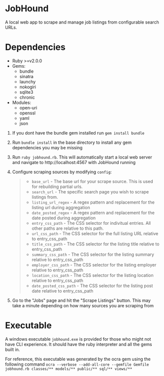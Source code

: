 # JobHound
A local web app to scrape and manage job listings from configurable search URLs.

# Dependencies
- Ruby >=v2.0.0
- Gems:
	- bundle
	- sinatra
	- launchy
	- nokogiri
	- sqlite3
	- chronic
- Modules:
	- open-uri
	- openssl
	- yaml
	- json

1. If you dont have the bundle gem installed run ```gem install bundle```

2. Run ```bundle install``` in the base directory to install any gem dependencies you may be missing

3. Run ```ruby jobhound.rb```. This will automatically start a local web server and navigate to http://localhost:4567 with JobHound running

4. Configure scraping sources by modifying ```config```:
	> - ```base_url``` - The base url for your scrape source. This is used for rebuilding partial urls.
	> - ```search_url``` - The specific search page you wish to scrape listings from.
	> - ```listing_url_regex``` - A regex pattern and replacement for the listing url during aggregation 
	> - ```date_posted_regex``` - A regex pattern and replacement for the date posted during aggregation 
	> - ```entry_css_path``` - The CSS selector for indivitual entries. All other paths are relative to this path.
	> - ```url_css_path``` - The CSS selector for the full listing URL relative to entry_css_path
	> - ```title_css_path``` - The CSS selector for the listing title relative to entry_css_path
	> - ```summary_css_path``` - The CSS selector for the listing summary relative to entry_css_path
	> - ```employer_css_path``` - The CSS selector for the listing employer relative to entry_css_path
	> - ```location_css_path``` - The CSS selector for the listing location relative to entry_css_path
	> - ```date_posted_css_path``` - The CSS selector for the listing post date relative to entry_css_path

5. Go to the "Jobs" page and hit the "Scrape Listings" button. This may take a minute depending on how many sources you are scraping from

# Executable
A windows executable ```jobhound.exe``` is provided for those who might not have CLI experience. It should have the ruby interpreter and all the gems built in.

For reference, this executable was generated by the ocra gem using the following command ```ocra --verbose --add-all-core --gemfile Gemfile jobhound.rb classes/** models/** public/** sql/** views/**```